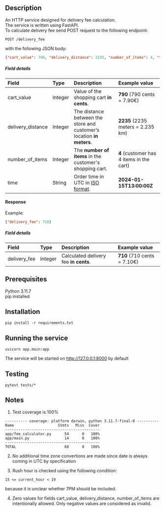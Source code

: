 ## Description 
An HTTP service designed for delivery fee calculation.  
The service is written using FastAPI.  
To calculate delivery fee send POST request to the following endpoint:  
```
POST /delivery_fee
```  
with the following JSON body:  
```json
{"cart_value": 790, "delivery_distance": 2235, "number_of_items": 4, "time": "2024-01-15T13:00:00Z"}
```

##### Field details

| Field             | Type  | Description                                                               | Example value                             |
|:---               |:---   |:---                                                                       |:---                                       |
|cart_value         |Integer|Value of the shopping cart __in cents__.                                   |__790__ (790 cents = 7.90€)                |
|delivery_distance  |Integer|The distance between the store and customer’s location __in meters__.      |__2235__ (2235 meters = 2.235 km)          |
|number_of_items    |Integer|The __number of items__ in the customer's shopping cart.                   |__4__ (customer has 4 items in the cart)   |
|time               |String |Order time in UTC in [ISO format](https://en.wikipedia.org/wiki/ISO_8601). |__2024-01-15T13:00:00Z__                   |

#### Response
Example:
```json
{"delivery_fee": 710}
```

##### Field details

| Field         | Type  | Description                           | Example value             |
|:---           |:---   |:---                                   |:---                       |
|delivery_fee   |Integer|Calculated delivery fee __in cents__.  |__710__ (710 cents = 7.10€)|

## Prerequisites
Python 3.11.7  
pip installed
## Installation
```
pip install -r requirements.txt
```
## Running the service
```
uvicorn app.main:app
```
The service will be started on http://127.0.0.1:8000 by default
## Testing 
```
pytest tests/*
```
## Notes
1. Test coverage is 100%
```
---------- coverage: platform darwin, python 3.11.7-final-0 ----------
Name                    Stmts   Miss  Cover
-------------------------------------------
app/fee_calculator.py      54      0   100%
app/main.py                14      0   100%
-------------------------------------------
TOTAL                      68      0   100%
```

2. No additional time zone convertions are made since date is always coming in UTC by specification 

3. Rush hour is checked using the following condition:  
```
15 <= current_hour < 19
```
because it is unclear whether 7PM should be included.  

4. Zero values for fields cart_value, delivery_distance, number_of_items are intentionally allowed. Only negative values are considered as invalid.  